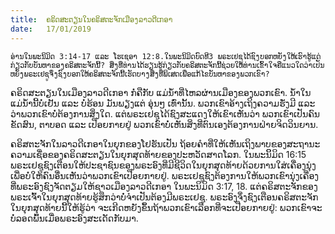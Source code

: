 ```yaml
---
title:  ຄຣິດສະຕຽນໃນຄຣິສຕະຈັກເມືອງລາວດີເກອາ
date:   17/01/2019
---
```


`ອ່ານໃນພະນິມິດ 3:14-17 ແລະ ໂຮເຊອາ 12:8.ໃນພະນິມິດບົດທີ3 ພຣະເຢຊູໄດ້ຊົງບອກຫຍັງໃຫ້ເຮົາຮູ້ແດ່ກ່ຽວກັບບັນຫາຂອງຄຣິສຕະຈັກນີ້? ສິ່ງທີ່ທ່ານໄດ້ຮຽນຮູ້ກ່ຽວກັບຄຣິສຕະຈັກນີ້ຊ່ວຍໃຫ້ທ່ານເຂົ້າໃຈຄືແນວໃດວ່າເປັນຫຍັງພຣະເຢຊູຈຶ່ງຊົງບອກໃຫ້ຄຣິສຕະຈັກນີ້ເຮັດບາງສິ່ງທີ່ພິເສດເພື່ອແກ້ໄຂບັນຫາຂອງພວກເຂົາ?`   

ຄຣິດສະຕຽນໃນເມືອງລາວດີເກອາ ກໍ່ຄືກັບ ແມ່ນໍ້າທີ່ໄຫລຜ່ານເມືອງຂອງພວກເຂົາ. ນໍ້າໃນແມ່ນໍ້ານີ້ບໍ່ເຢັນ ແລະ ບໍ່ຮ້ອນ ມັນພຽງແຕ່ ອຸ່ນໆ ເທົ່ານັ້ນ. ພວກເຂົາອ້າງເຖິງຄວາມຮ່ັງມີ ແລະ ວ່າພວກເຂົາບໍ່ຕ້ອງການສິ່ງໃດ. ແຕ່ພຣະເຢຊູໄດ້ຊົງສະແດງໃຫ້ເຂົາເຫັນວ່າ ພວກເຂົາເປັນຄົນຂັດສົນ, ຕາບອດ ແລະ ເປືອຍກາຍຢູ່ ພວກເຂົາບໍ່ເຫັນສິ່ງທີ່ຕົນເອງຕ້ອງການຝ່າຍຈິດວິນຍານ. 

ຄຣິສຕະຈັກໃນລາວດີເກອາໃນຍຸກຂອງໂຢຮັນເປັນ ຖ້ອຍຄໍາທີ່ໃຫ້ເຫັນເຖິງພາບຂອງສະຖານະຄວາມເຊື່ອຂອງຄຣິດສະຕຽນໃນຍຸກສຸດທ້າຍຂອງປະຫວັດສາດໂລກ. ໃນພະນິິມິດ 16:15 ພຣະເຢຊູຊົງເຕືອນໃຫ້ປະຊາຊົນຂອງພຣະອົງທີ່ມີຊີວິດໃນຍຸກສຸດທ້າຍດ້ວຍການໃສ່ເຄື່ອງນຸ່ງ ເພື່ອບໍ່ໃຫ້ຄົນອື່ນເຫັນວ່າພວກເຂົາເປືອຍກາຍຢູ່. ພຣະເຢຊູຊົງຕ້ອງການໃຫ້ພວກເຂົານຸ່ງເຄື່ອງ ທີ່ພຣະອົງຊົງຈັດຕຽມໃຫ້ຊາວເມືອງລາວດີເກອາ ໃນພະນິມິດ 3:17, 18. ແຕ່ຄຣິສຕະຈັກຂອງພຣະເຈົ້າໃນຍຸກສຸດທ້າຍຮູ້ສຶກວ່າບໍ່ຈໍາເປັນຕ້ອງມີພຣະເຢຊູ. ພຣະອົງຈຶ່ງຊົງເຕືອນຄຣິສຕະຈັກໃນຍຸກສຸດທ້າຍນີ້ໃຫ້ຮູ້ວ່າ ຈະເກີດຫຍັງຂຶ້ນຖ້າພວກເຂົາເລືອກທີ່ຈະເປືອຍກາຍຢູ່: ພວກເຂົາຈະບໍ່ລອດພົ້ນເມື່ອພຣະອົງສະເດັດກັບມາ.